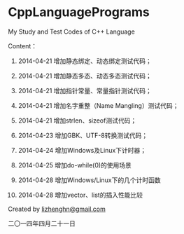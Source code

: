 CppLanguagePrograms
===================
My Study and Test Codes of C++ Language

Content：

1.  2014-04-21 增加静态绑定、动态绑定测试代码；
 
2.  2014-04-21 增加静态多态、动态多态测试代码；
 
3.  2014-04-21 增加指针常量、常量指针测试代码；
 
4.  2014-04-21 增加名字重整（Name Mangling）测试代码；
 
5.  2014-04-21 增加strlen、sizeof测试代码；
  
6.  2014-04-23 增加GBK、UTF-8转换测试代码；

7.  2014-04-24 增加Windows及Linux下计时器；

8.  2014-04-25 增加do-while(0)的使用场景

9.  2014-04-28 增加Windows/Linux下的几个计时函数

10.  2014-04-28 增加vector、list的插入性能比较

Created by lizhenghn@gmail.com 

二〇一四年四月二十一日
